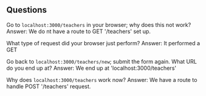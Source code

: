 ## Questions

Go to `localhost:3000/teachers` in your browser; why does this not work?
Answer: We do nt have a route to GET '/teachers' set up. 

What type of request did your browser just perform?
Answer: It performed a GET 

Go back to `localhost:3000/teachers/new`; submit the form again. What URL do you end up at?
Answer: We end up at 'localhost:3000/teachers'

Why does `localhost:3000/teachers` work now?
Answer: We have a route to handle  POST '/teachers' request. 


